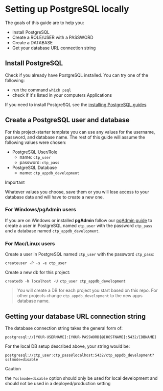 # Setting up PostgreSQL locally

The goals of this guide are to help you:

- Install PostgreSQL
- Create a ROLE/USER with a PASSWORD
- Create a DATABASE
- Get your database URL connection string

## Install PostgreSQL

Check if you already have PostgreSQL installed. You can try one of the following:

- run the command `which psql`
- check if it's listed in your computers Applications

If you need to install PostgreSQL see the [installing PostgreSQL guides](https://github.com/CUNYTechPrep/guides#postgresql)

## Create a PostgreSQL user and database

For this project-starter template you can use any values for the username, password, and database name. The rest of this guide will assume the following values were chosen:

- PostgreSQL User/Role
  - name: `ctp_user`
  - password: `ctp_pass`
- PostgreSQL Database
  - name: `ctp_appdb_development`

> [!IMPORTANT]
> Whatever values you choose, save them or you will lose access to your database data and will have to create a new one.

### For Windows/pgAdmin users

If you are on Windows or installed **pgAdmin** follow our [pgAdmin guide](https://github.com/CUNYTechPrep/guides/blob/master/pgAdmin-create-user-db.md) to create a user in PostgreSQL named `ctp_user` with the password `ctp_pass` and a database named `ctp_appdb_development`.

### For Mac/Linux users

Create a user in PostgreSQL named `ctp_user` with the password `ctp_pass`:

```
createuser -P -s -e ctp_user
```

Create a new db for this project:

```
createdb -h localhost -U ctp_user ctp_appdb_development
```

> You will create a DB for each project you start based on this repo. For other projects change `ctp_appdb_development` to the new apps database name.

## Getting your database URL connection string

The database connection string takes the general form of:

```
postgresql://[YOUR-USERNAME]:[YOUR-PASSWORD]@[HOSTNAME]:5432/[DBNAME]
```

For the local DB setup described above, your string would be:

```
postgresql://ctp_user:ctp_pass@localhost:5432/ctp_appdb_development?sslmode=disable
```

> [!CAUTION]
> the `?sslmode=disable` option should only be used for local development and should not be used in a deployed/production setting
